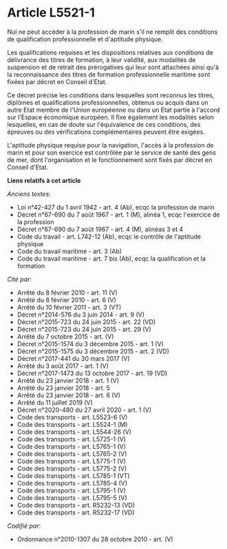# Article L5521-1

Nul ne peut accéder à la profession de marin s'il ne remplit des conditions de qualification professionnelle et d'aptitude
physique.

Les qualifications requises et les dispositions relatives aux conditions de délivrance des titres de formation, à leur
validité, aux modalités de suspension et de retrait des prérogatives qui leur sont attachées ainsi qu'à la reconnaissance des
titres de formation professionnelle maritime sont fixées par décret en Conseil d'Etat.

Ce décret précise les conditions dans lesquelles sont reconnus les titres, diplômes et qualifications professionnelles,
obtenus ou acquis dans un autre Etat membre de l'Union européenne ou dans un Etat partie à l'accord sur l'Espace économique
européen. Il fixe également les modalités selon lesquelles, en cas de doute sur l'équivalence de ces conditions, des épreuves
ou des vérifications complémentaires peuvent être exigées.

L'aptitude physique requise pour la navigation, l'accès à la profession de marin et pour son exercice est contrôlée par le
service de santé des gens de mer, dont l'organisation et le fonctionnement sont fixés par décret en Conseil d'Etat.

**Liens relatifs à cet article**

_Anciens textes_:

  - Loi n°42-427 du 1 avril 1942 - art. 4 (Ab), ecqc la profession de marin
  - Décret n°67-690 du 7 août 1967 - art. 1 (M), alinéa 1, ecqc l'exercice de la profession
  - Décret n°67-690 du 7 août 1967 - art. 4 (M), alinéas 3 et 4
  - Code du travail - art. L742-12 (Ab), ecqc le contrôle de l'aptitude physique
  - Code du travail maritime - art. 3 (Ab)
  - Code du travail maritime - art. 7 bis (Ab), ecqc la qualification et la formation

_Cité par_:

  - Arrêté du 8 février 2010 - art. 11 (V)
  - Arrêté du 8 février 2010 - art. 6 (V)
  - Arrêté du 10 février 2011 - art. 3 (VT)
  - Décret n°2014-576 du 3 juin 2014 - art. 9 (V)
  - Décret n°2015-723 du 24 juin 2015 - art. 22 (VD)
  - Décret n°2015-723 du 24 juin 2015 - art. 29 (V)
  - Arrêté du 7 octobre 2015 - art. (V)
  - Décret n°2015-1574 du 3 décembre 2015 - art. 1 (V)
  - Décret n°2015-1575 du 3 décembre 2015 - art. 2 (VD)
  - Décret n°2017-441 du 30 mars 2017 (V)
  - Arrêté du 3 août 2017 - art. 1 (V)
  - Décret n°2017-1473 du 13 octobre 2017 - art. 19 (VD)
  - Arrêté du 23 janvier 2018 - art. 1 (V)
  - Arrêté du 23 janvier 2018 - art. 5
  - Arrêté du 23 janvier 2018 - art. 6 (V)
  - Arrêté du 11 juillet 2019 (V)
  - Décret n°2020-480 du 27 avril 2020 - art. 1 (V)
  - Code des transports - art. L5523-6 (V)
  - Code des transports - art. L5524-1 (M)
  - Code des transports - art. L5544-26 (V)
  - Code des transports - art. L5725-1 (V)
  - Code des transports - art. L5765-1 (V)
  - Code des transports - art. L5765-2 (V)
  - Code des transports - art. L5775-1 (V)
  - Code des transports - art. L5775-2 (V)
  - Code des transports - art. L5785-1 (VT)
  - Code des transports - art. L5785-4 (V)
  - Code des transports - art. L5795-1 (V)
  - Code des transports - art. L5795-5 (V)
  - Code des transports - art. R5232-13 (VD)
  - Code des transports - art. R5232-17 (VD)

_Codifié par_:

  - Ordonnance n°2010-1307 du 28 octobre 2010 - art. (V)
